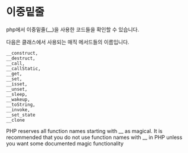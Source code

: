 # 이중밑줄
php에서 이중밑줄(__)을 사용한 코드들을 확인할 수 있습니다.

다음은 클래스에서 사용되는 매직 메서드들의 이름입니다.

```
__construct, 
__destruct, 
__call, 
__callStatic, 
__get, 
__set, 
__isset, 
__unset, 
__sleep, 
__wakeup, 
__toString, 
__invoke, 
__set_state 
__clone
```

PHP reserves all function names
starting with __ as magical. 
It is
recommended that you do not use
function names with __ in PHP unless
you want some documented magic
functionality